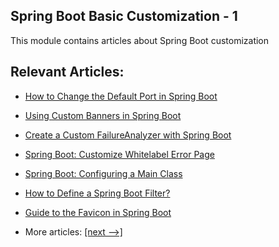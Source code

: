 ## Spring Boot Basic Customization - 1

This module contains articles about Spring Boot customization

## Relevant Articles:

- [How to Change the Default Port in Spring Boot](docs/SpringBoot_Change_Port.md)
- [Using Custom Banners in Spring Boot](docs/SpringBoot_Banner.md)
- [Create a Custom FailureAnalyzer with Spring Boot](docs/SpringBoot_FailureAnalyzer.md)
- [Spring Boot: Customize Whitelabel Error Page](docs/SpringBoot_CustomErrorPage.md)
- [Spring Boot: Configuring a Main Class](docs/SpringBoot_MainClass.md)
- [How to Define a Spring Boot Filter?](docs/SpringBoot_Filter.md)
- [Guide to the Favicon in Spring Boot](docs/SpringBoot_Favicon.md)

- More articles: [[next -->]](../spring-boot-basic-customization-2/README.md)